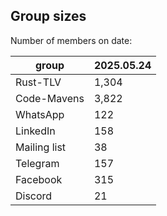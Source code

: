 
## Group sizes

Number of members on date:

| group        | 2025.05.24 |
| -----------  | ---------- |
| Rust-TLV     | 1,304 |
| Code-Mavens  | 3,822 |
| WhatsApp     |   122 |
| LinkedIn     |   158 |
| Mailing list |    38 |
| Telegram     |   157 |
| Facebook     |   315 |
| Discord      |    21 |

